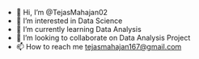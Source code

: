 - 👋 Hi, I’m @TejasMahajan02
- 👀 I’m interested in Data Science
- 🌱 I’m currently learning Data Analysis
- 💞️ I’m looking to collaborate on Data Analysis Project
- 📫 How to reach me tejasmahajan167@gmail.com

<!---
TejasMahajan02/TejasMahajan02 is a ✨ special ✨ repository because its `README.md` (this file) appears on your GitHub profile.
You can click the Preview link to take a look at your changes.
--->
